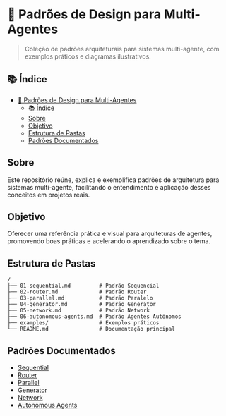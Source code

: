 # 🤖 Padrões de Design para Multi-Agentes

> Coleção de padrões arquiteturais para sistemas multi-agente, com exemplos práticos e diagramas ilustrativos.

## 📚 Índice
- [🤖 Padrões de Design para Multi-Agentes](#-padrões-de-design-para-multi-agentes)
  - [📚 Índice](#-índice)
  - [Sobre](#sobre)
  - [Objetivo](#objetivo)
  - [Estrutura de Pastas](#estrutura-de-pastas)
  - [Padrões Documentados](#padrões-documentados)

## Sobre
Este repositório reúne, explica e exemplifica padrões de arquitetura para sistemas multi-agente, facilitando o entendimento e aplicação desses conceitos em projetos reais.

## Objetivo
Oferecer uma referência prática e visual para arquiteturas de agentes, promovendo boas práticas e acelerando o aprendizado sobre o tema.

## Estrutura de Pastas
```
/
├── 01-sequential.md         # Padrão Sequencial
├── 02-router.md             # Padrão Router
├── 03-parallel.md           # Padrão Paralelo
├── 04-generator.md          # Padrão Generator
├── 05-network.md            # Padrão Network
├── 06-autonomous-agents.md  # Padrão Agentes Autônomos
├── examples/                # Exemplos práticos
└── README.md                # Documentação principal
```

## Padrões Documentados
- [Sequential](01-sequential.md)
- [Router](02-router.md)
- [Parallel](03-parallel.md)
- [Generator](04-generator.md)
- [Network](05-network.md)
- [Autonomous Agents](06-autonomous-agents.md)

